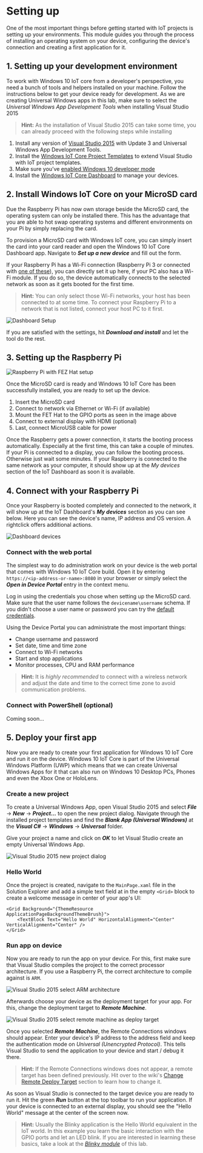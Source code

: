 # Setting up
One of the most important things before getting started with IoT projects is setting up your environments. This module guides you through the process of installing an operating system on your device, configuring the device's connection and creating a first application for it.

## 1. Setting up your development environment
To work with Windows 10 IoT core from a developer's perspective, you need a bunch of tools and helpers installed on your machine. Follow the instructions below to get your device ready for development. As we are creating Universal Windows apps in this lab, make sure to select the *Universal Windows App Development Tools* when installing Visual Studio 2015

> **Hint:** As the installation of Visual Studio 2015 can take some time, you can already proceed with the following steps while installing

1. Install any version of [Visual Studio 2015](https://www.visualstudio.com/products/visual-studio-community-vs) with Update 3 and Universal Windows App Development Tools.
2. Install the [Windows IoT Core Project Templates](https://visualstudiogallery.msdn.microsoft.com/55b357e1-a533-43ad-82a5-a88ac4b01dec) to extend Visual Studio with IoT project templates.
3. Make sure you’ve [enabled Windows 10 developer mode](https://msdn.microsoft.com/windows/uwp/get-started/enable-your-device-for-development)
4. Install the [Windows IoT Core Dashboard](https://developer.microsoft.com/en-us/windows/iot/downloads) to manage your devices.

## 2. Install Windows IoT Core on your MicroSD card
Due the Raspberry Pi has now own storage beside the MicroSD card, the operating system can only be installed there. This has the advantage that you are able to hot swap operating systems and different environments on your Pi by simply replacing the card.

To provision a MicroSD card with Windows IoT core, you can simply insert the card into your card reader and open the Windows 10 IoT Core Dashboard app. Navigate to ***Set up a new device*** and fill out the form.

If your Raspberry Pi has a Wi-Fi connection (Raspberry Pi 3 or connected with [one of these](https://developer.microsoft.com/en-us/windows/iot/Docs/HardwareCompatList.htm#WiFi-Dongles)), you can directly set it up here, if your PC also has a Wi-Fi module. If you do so, the device automatically connects to the selected network as soon as it gets booted for the first time.

> **Hint:** You can only select those Wi-Fi networks, your host has been connected to at some time. To connect your Raspberry Pi to a network that is not listed, connect your host PC to it first.

![Dashboard Setup](../Misc/dashboardsetup.png)

If you are satisfied with the settings, hit ***Download and install*** and let the tool do the rest.

## 3. Setting up the Raspberry Pi

![Raspberry Pi with FEZ Hat setup](../Misc/raspberrypisetup.png)

Once the MicroSD card is ready and Windows 10 IoT Core has been successfully installed, you are ready to set up the device.

1. Insert the MicroSD card
2. Connect to network via Ethernet or Wi-Fi (if available)
3. Mount the FET Hat to the GPIO ports as seen in the image above
4. Connect to external display with HDMI (optional)
5. Last, connect MicroUSB cable for power

Once the Raspberry gets a power connection, it starts the booting process automatically. Especially at the first time, this can take a couple of minutes. If your Pi is connected to a display, you can follow the booting process. Otherwise just wait some minutes. If your Raspberry is connected to the same network as your computer, it should show up at the *My devices* section of the IoT Dashboard as soon it is available.

## 4. Connect with your Raspberry Pi
Once your Raspberry is booted completely and connected to the network, it will show up at the IoT Dashboard's ***My devices*** section as you can see below. Here you can see the device's name, IP address and OS version. A rightclick offers additional actions.

![Dashboard devices](../Misc/dashboarddevices.png)

### Connect with the web portal
The simplest way to do administration work on your device is the web portal that comes with Windows 10 IoT Core build. Open it by entering `https://<ip-address-or-name>:8080` in your browser or simply select the ***Open in Device Portal*** entry in the context menu.

Log in using the credentials you chose when setting up the MicroSD card. Make sure that the user name follows the `devicename\username` schema. If you didn't choose a user name or password you can try the [default credentials](../../../wiki/default-credentials).

Using the Device Portal you can administrate the most important things:

- Change username and password
- Set date, time and time zone
- Connect to Wi-Fi networks
- Start and stop applications
- Monitor processes, CPU and RAM performance

> **Hint:** It is *highly recommended* to connect with a wireless network and adjust the date and time to the correct time zone to avoid communication problems.

### Connect with PowerShell (optional)
Coming soon...

## 5. Deploy your first app
Now you are ready to create your first application for Windows 10 IoT Core and run it on the device. Windows 10 IoT Core is part of the Universal Windows Platform (UWP) which means that we can create Universal Windows Apps for it that can also run on Windows 10 Desktop PCs, Phones and even the Xbox One or HoloLens.

### Create a new project
To create a Universal Windows App, open Visual Studio 2015 and select ***File*** -> ***New*** -> ***Project...*** to open the new project dialog. Navigate through the installed project templates and find the ***Blank App (Universal Windows)*** at the ***Visual C#*** -> ***Windows*** -> ***Universal*** folder.

Give your project a name and click on ***OK*** to let Visual Studio create an empty Universal Windows App.

![Visual Studio 2015 new project dialog](../Misc/vsnewproject.png)

### Hello World
Once the project is created, navigate to the `MainPage.xaml` file in the Solution Explorer and add a simple text field at in the empty `<Grid>` block to create a welcome message in center of your app's UI:

```XAML
<Grid Background="{ThemeResource ApplicationPageBackgroundThemeBrush}">
    <TextBlock Text="Hello World" HorizontalAlignment="Center" VerticalAlignment="Center" />
</Grid>
```

### Run app on device
Now you are ready to run the app on your device. For this, first make sure that Visual Studio compiles the project to the correct processor architecture. If you use a Raspberry Pi, the correct architecture to compile against is `ARM`.

![Visual Studio 2015 select ARM architecture](../Misc/vsselectarm.png)

Afterwards choose your device as the deployment target for your app. For this, change the deployment target to ***Remote Machine***.

![Visual Studio 2015 select remote machine as deploy target](../Misc/vsselectremote.png)

Once you selected ***Remote Machine***, the Remote Connections windows should appear. Enter your device's IP address to the address field and keep the authentication mode on *Universal (Unencrypted Protocol)*. This tells Visual Studio to send the application to your device and start / debug it there.

> **Hint:**  If the Remote Connections windows does not appear, a remote target has been defined previously. Hit over to the wiki's [Change Remote Deploy Target](../../../wiki/Change-Remote-Deploy-Target) section to learn how to change it.

As  soon as Visual Studio is connected to the target device you are ready to run it. Hit the green ***Run*** button at the top toolbar to run your application. If your device is connected to an external display, you should see the "Hello World" message at the center of the screen now.

> **Hint:** Usually the Blinky application is the Hello World equivalent in the IoT world. In this example you learn the basic interaction with the GPIO ports and let an LED blink. If you are interested in learning these basics, take a look at the [*Blinky module*](../06%20Blinky) of this lab.

